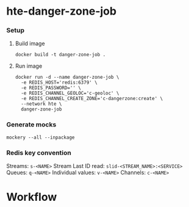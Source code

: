 # hte-danger-zone-job

### Setup
1. Build image
   ```
   docker build -t danger-zone-job .
   ```
2. Run image
   ```
   docker run -d --name danger-zone-job \
     -e REDIS_HOST='redis:6379' \
     -e REDIS_PASSWORD='' \
     -e REDIS_CHANNEL_GEOLOC='c-geoloc' \
     -e REDIS_CHANNEL_CREATE_ZONE='c-dangerzone:create' \
     --network hte \
     danger-zone-job
   ```
   
### Generate mocks
```
mockery --all --inpackage
```

### Redis key convention

Streams: `s-<NAME>`
Stream Last ID read: `slid-<STREAM_NAME>:<SERVICE>`
Queues: `q-<NAME>`
Individual values: `v-<NAME>`
Channels: `c-<NAME>`

# Workflow
